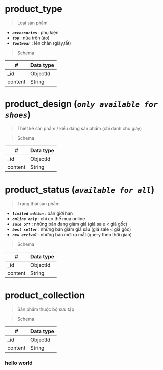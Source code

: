 # product_type

> Loại sản phẩm

- _**`accessories`**_ : phụ kiện
- _**`top`**_ : nửa trên (áo)
- _**`footwear`**_ : lên chân (giày,tất)

> Schema

| #       | Data type |
| ------- | --------- |
| \_id    | ObjectId  |
| content | String    |

# product_design (_`only available for shoes`_)

> Thiết kế sản phẩm / kiểu dáng sản phẩm (chỉ dành cho giày)

> Schema

| #       | Data type |
| ------- | --------- |
| \_id    | ObjectId  |
| content | String    |

# product_status (_`available for all`_)

> Trạng thái sản phẩm

- _**`limited edtion`**_ : bản giới hạn
- _**`online only`**_ : chỉ có thể mua online
- _**`sale off`**_ : những bản đang giảm giá (giá sale < giá gốc)
- _**`best seller`**_ : những bản giảm giá sâu (giá sale < giá gốc)
- _**`new arrival`**_ : những bản mới ra mắt (query theo thời gian)

> Schema

| #       | Data type |
| ------- | --------- |
| \_id    | ObjectId  |
| content | String    |

# product_collection

> Sản phẩm thuộc bộ sưu tập

> Schema

| #       | Data type |
| ------- | --------- |
| \_id    | ObjectId  |
| content | String    |

### hello world
